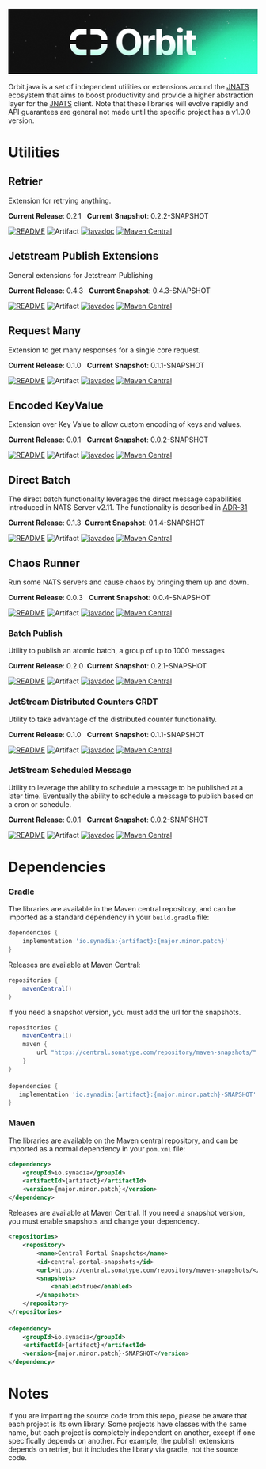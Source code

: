 <p align="center">
  <img src="orbit_shorter.png" alt="Orbit">
</p>

Orbit.java is a set of independent utilities or extensions around the [JNATS](https://github.com/nats-io/nats.java) ecosystem that aims to
boost productivity and provide a higher abstraction layer for the [JNATS](https://github.com/nats-io/nats.java)
client. Note that these libraries will evolve rapidly and API guarantees are general not made until the specific project has a v1.0.0 version.

# Utilities

## Retrier

Extension for retrying anything. 

**Current Release**: 0.2.1
&nbsp; **Current Snapshot**: 0.2.2-SNAPSHOT

[![README](https://img.shields.io/badge/README-blue?style=flat&link=retrier/README.md)](retrier/README.md)
![Artifact](https://img.shields.io/badge/Artifact-io.synadia:retrier-00BC8E?labelColor=grey&style=flat)
[![javadoc](https://javadoc.io/badge2/io.synadia/retrier/javadoc.svg)](https://javadoc.io/doc/io.synadia/retrier)
[![Maven Central](https://maven-badges.herokuapp.com/maven-central/io.synadia/retrier/badge.svg)](https://maven-badges.herokuapp.com/maven-central/io.synadia/retrier)                                         

## Jetstream Publish Extensions

General extensions for Jetstream Publishing

**Current Release**: 0.4.3
&nbsp; **Current Snapshot**: 0.4.3-SNAPSHOT

[![README](https://img.shields.io/badge/README-blue?style=flat&link=js-publish-extensions/README.md)](js-publish-extensions/README.md)
![Artifact](https://img.shields.io/badge/Artifact-io.synadia:jnats--js--publish--extensions-00BC8E?labelColor=grey&style=flat)
[![javadoc](https://javadoc.io/badge2/io.synadia/jnats-js-publish-extensions/javadoc.svg)](https://javadoc.io/doc/io.synadia/jnats-js-publish-extensions)
[![Maven Central](https://maven-badges.herokuapp.com/maven-central/io.synadia/jnats-js-publish-extensions/badge.svg)](https://maven-badges.herokuapp.com/maven-central/io.synadia/jnats-js-publish-extensions)

## Request Many

Extension to get many responses for a single core request.

**Current Release**: 0.1.0
&nbsp; **Current Snapshot**: 0.1.1-SNAPSHOT

[![README](https://img.shields.io/badge/README-blue?style=flat&link=request-many/README.md)](request-many/README.md)
![Artifact](https://img.shields.io/badge/Artifact-io.synadia:request--many-00BC8E?labelColor=grey&style=flat)
[![javadoc](https://javadoc.io/badge2/io.synadia/request-many/javadoc.svg)](https://javadoc.io/doc/io.synadia/request-many)
[![Maven Central](https://maven-badges.herokuapp.com/maven-central/io.synadia/request-many/badge.svg)](https://maven-badges.herokuapp.com/maven-central/io.synadia/request-many)

## Encoded KeyValue

Extension over Key Value to allow custom encoding of keys and values.

**Current Release**: 0.0.1
&nbsp; **Current Snapshot**: 0.0.2-SNAPSHOT

[![README](https://img.shields.io/badge/README-blue?style=flat&link=encoded-kv/README.md)](encoded-kv/README.md)
![Artifact](https://img.shields.io/badge/Artifact-io.synadia:encoded--kv-00BC8E?labelColor=grey&style=flat)
[![javadoc](https://javadoc.io/badge2/io.synadia/encoded-kv/javadoc.svg)](https://javadoc.io/doc/io.synadia/encoded-kv)
[![Maven Central](https://maven-badges.herokuapp.com/maven-central/io.synadia/encoded-kv/badge.svg)](https://maven-badges.herokuapp.com/maven-central/io.synadia/encoded-kv)

## Direct Batch

The direct batch functionality leverages the direct message capabilities introduced in NATS Server v2.11.
The functionality is described in [ADR-31](https://github.com/nats-io/nats-architecture-and-design/blob/main/adr/ADR-31.md)

**Current Release**: 0.1.3
&nbsp;**Current Snapshot**: 0.1.4-SNAPSHOT

[![README](https://img.shields.io/badge/README-blue?style=flat&link=direct-batch/README.md)](direct-batch/README.md)
![Artifact](https://img.shields.io/badge/Artifact-io.synadia:direct--batch-00BC8E?labelColor=grey&style=flat)
[![javadoc](https://javadoc.io/badge2/io.synadia/direct-batch/javadoc.svg)](https://javadoc.io/doc/io.synadia/direct-batch)
[![Maven Central](https://maven-badges.herokuapp.com/maven-central/io.synadia/direct-batch/badge.svg)](https://maven-badges.herokuapp.com/maven-central/io.synadia/direct-batch)

## Chaos Runner

Run some NATS servers and cause chaos by bringing them up and down.

**Current Release**: 0.0.3
&nbsp; **Current Snapshot**: 0.0.4-SNAPSHOT

[![README](https://img.shields.io/badge/README-blue?style=flat&link=chaos-runner/README.md)](chaos-runner/README.md)
![Artifact](https://img.shields.io/badge/Artifact-io.synadia:chaos--runner-00BC8E?labelColor=grey&style=flat)
[![javadoc](https://javadoc.io/badge2/io.synadia/chaos-runner/javadoc.svg)](https://javadoc.io/doc/io.synadia/chaos-runner)
[![Maven Central](https://maven-badges.herokuapp.com/maven-central/io.synadia/chaos-runner/badge.svg)](https://maven-badges.herokuapp.com/maven-central/io.synadia/chaos-runner)

### Batch Publish

Utility to publish an atomic batch, a group of up to 1000 messages

**Current Release**: 0.2.0
&nbsp;**Current Snapshot**: 0.2.1-SNAPSHOT

[![README](https://img.shields.io/badge/README-blue?style=flat&link=batch-publish/README.md)](batch-publish/README.md)
![Artifact](https://img.shields.io/badge/Artifact-io.synadia:batch--publish-00BC8E?labelColor=grey&style=flat)
[![javadoc](https://javadoc.io/badge2/io.synadia/batch-publish/javadoc.svg)](https://javadoc.io/doc/io.synadia/batch-publish)
[![Maven Central](https://maven-badges.herokuapp.com/maven-central/io.synadia/batch-publish/badge.svg)](https://maven-badges.herokuapp.com/maven-central/io.synadia/batch-publish)

### JetStream Distributed Counters CRDT

Utility to take advantage of the distributed counter functionality.

**Current Release**: 0.1.0
&nbsp; **Current Snapshot**: 0.1.1-SNAPSHOT

[![README](https://img.shields.io/badge/README-blue?style=flat&link=counter/README.md)](counter/README.md)
![Artifact](https://img.shields.io/badge/Artifact-io.synadia:counter-00BC8E?labelColor=grey&style=flat)
[![javadoc](https://javadoc.io/badge2/io.synadia/counter/javadoc.svg)](https://javadoc.io/doc/io.synadia/counter)
[![Maven Central](https://maven-badges.herokuapp.com/maven-central/io.synadia/counter/badge.svg)](https://maven-badges.herokuapp.com/maven-central/io.synadia/counter)

### JetStream Scheduled Message

Utility to leverage the ability to schedule a message to be published at a later time.
Eventually the ability to schedule a message to publish based on a cron or schedule.

**Current Release**: 0.0.1
&nbsp; **Current Snapshot**: 0.0.2-SNAPSHOT

[![README](https://img.shields.io/badge/README-blue?style=flat&link=scheduled-message/README.md)](scheduled-message/README.md)
![Artifact](https://img.shields.io/badge/Artifact-io.synadia:scheduled--message-00BC8E?labelColor=grey&style=flat)
[![javadoc](https://javadoc.io/badge2/io.synadia/scheduled-message/javadoc.svg)](https://javadoc.io/doc/io.synadia/scheduled-message)
[![Maven Central](https://maven-badges.herokuapp.com/maven-central/io.synadia/scheduled-message/badge.svg)](https://maven-badges.herokuapp.com/maven-central/io.synadia/scheduled-message)

# Dependencies
### Gradle

The libraries are available in the Maven central repository, and can be imported as a standard dependency in your `build.gradle` file:

```groovy
dependencies {
    implementation 'io.synadia:{artifact}:{major.minor.patch}'
}
```

Releases are available at Maven Central:

```groovy
repositories {
    mavenCentral()
}
```

If you need a snapshot version, you must add the url for the snapshots.

```groovy
repositories {
    mavenCentral()
    maven {
        url "https://central.sonatype.com/repository/maven-snapshots/"
    }
}

dependencies {
   implementation 'io.synadia:{artifact}:{major.minor.patch}-SNAPSHOT'
}
```
### Maven

The libraries are available on the Maven central repository, and can be imported as a normal dependency in your `pom.xml` file:

```xml
<dependency>
    <groupId>io.synadia</groupId>
    <artifactId>{artifact}</artifactId>
    <version>{major.minor.patch}</version>
</dependency>
```

Releases are available at Maven Central.
If you need a snapshot version, you must enable snapshots and change your dependency.

```xml
<repositories>
    <repository>
        <name>Central Portal Snapshots</name>
        <id>central-portal-snapshots</id>
        <url>https://central.sonatype.com/repository/maven-snapshots/</url>
        <snapshots>
            <enabled>true</enabled>
        </snapshots>
    </repository>
</repositories>

<dependency>
    <groupId>io.synadia</groupId>
    <artifactId>{artifact}</artifactId>
    <version>{major.minor.patch}-SNAPSHOT</version>
</dependency>
```

# Notes

If you are importing the source code from this repo, please be aware that each project is its own library. Some projects have classes with the same name,
but each project is completely independent on another,
except if one specifically depends on another. 
For example, the publish extensions depends on retrier, but it includes the library via gradle, not the source code.
